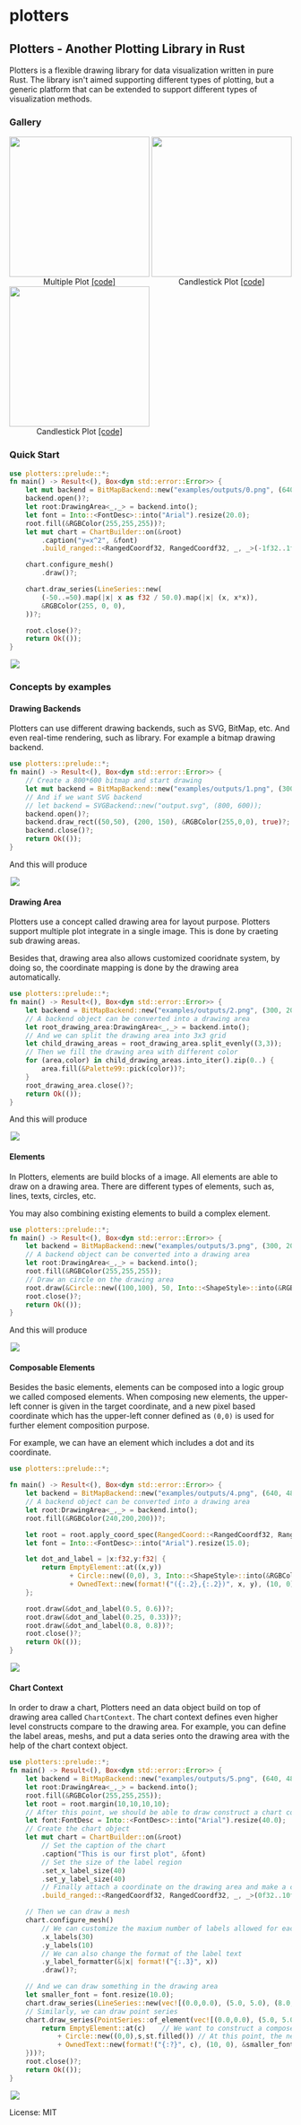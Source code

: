 # plotters

## Plotters - Another Plotting Library in Rust

<style>
    img {
        display: block;
        margin: 0 auto;
        max-width: 500px;
    }
    .galleryItem {
        width: 250px;
        display: inline-block;
    }
    .galleryImg {
        max-width: 100%;
    }
    .galleryText {
        text-align: center;
    }
</style>

Plotters is a flexible drawing library for data visualization written in pure Rust.
The library isn't aimed supporting different types of plotting, but a generic platform
that can be extended to support different types of visualization methods.

### Gallery

<div class="galleryItem">
    <a href="https://raw.githubusercontent.com/38/plotters/master/examples/outputs/sample.png">
        <img src="https://raw.githubusercontent.com/38/plotters/master/examples/outputs/sample.png" class="galleryItem"></img>
    </a>
    <div class="galleryText">
        Multiple Plot
        <a href="https://github.com/38/plotters/blob/master/examples/chart.rs">[code]</a>
    </div>
</div>

<div class="galleryItem">
    <a href="https://raw.githubusercontent.com/38/plotters/master/examples/outputs/stock.png">
        <img src="https://raw.githubusercontent.com/38/plotters/master/examples/outputs/stock.png" class="galleryItem"></img>
    </a>
    <div class="galleryText">
        Candlestick Plot
        <a href="https://github.com/38/plotters/blob/master/examples/stock.rs">[code]</a>
    </div>
</div>

<div class="galleryItem">
    <a href="https://raw.githubusercontent.com/38/plotters/master/examples/outputs/histogram.png">
        <img src="https://raw.githubusercontent.com/38/plotters/master/examples/outputs/histogram.png" class="galleryItem"></img>
    </a>
    <div class="galleryText">
        Candlestick Plot
        <a href="https://github.com/38/plotters/blob/master/examples/histogram.rs">[code]</a>
    </div>
</div>

### Quick Start

```rust
use plotters::prelude::*;
fn main() -> Result<(), Box<dyn std::error::Error>> {
    let mut backend = BitMapBackend::new("examples/outputs/0.png", (640,480));
    backend.open()?;
    let root:DrawingArea<_,_> = backend.into();
    let font = Into::<FontDesc>::into("Arial").resize(20.0);
    root.fill(&RGBColor(255,255,255))?;
    let mut chart = ChartBuilder::on(&root)
        .caption("y=x^2", &font)
        .build_ranged::<RangedCoordf32, RangedCoordf32, _, _>(-1f32..1f32, 0f32..1f32);

    chart.configure_mesh()
        .draw()?;

    chart.draw_series(LineSeries::new(
        (-50..=50).map(|x| x as f32 / 50.0).map(|x| (x, x*x)),
        &RGBColor(255, 0, 0),
    ))?;

    root.close()?;
    return Ok(());
}
```

![](https://raw.githubusercontent.com/38/plotters/master/examples/outputs/0.png)

### Concepts by examples

#### Drawing Backends
Plotters can use different drawing backends, such as SVG, BitMap, etc. And even real-time rendering,
such as library. For example a bitmap drawing backend.

```rust
use plotters::prelude::*;
fn main() -> Result<(), Box<dyn std::error::Error>> {
    // Create a 800*600 bitmap and start drawing
    let mut backend = BitMapBackend::new("examples/outputs/1.png", (300,200));
    // And if we want SVG backend
    // let backend = SVGBackend::new("output.svg", (800, 600));
    backend.open()?;
    backend.draw_rect((50,50), (200, 150), &RGBColor(255,0,0), true)?;
    backend.close()?;
    return Ok(());
}
```

And this will produce

![](https://raw.githubusercontent.com/38/plotters/master/examples/outputs/1.png)

#### Drawing Area
Plotters use a concept called drawing area for layout purpose.
Plotters support multiple plot integrate in a single image.
This is done by craeting sub drawing areas.

Besides that, drawing area also allows customized cooridnate system, by doing so, the coordinate mapping is done by the drawing area automatically.

```rust
use plotters::prelude::*;
fn main() -> Result<(), Box<dyn std::error::Error>> {
    let backend = BitMapBackend::new("examples/outputs/2.png", (300, 200));
    // A backend object can be converted into a drawing area
    let root_drawing_area:DrawingArea<_,_> = backend.into();
    // And we can split the drawing area into 3x3 grid
    let child_drawing_areas = root_drawing_area.split_evenly((3,3));
    // Then we fill the drawing area with different color
    for (area,color) in child_drawing_areas.into_iter().zip(0..) {
        area.fill(&Palette99::pick(color))?;
    }
    root_drawing_area.close()?;
    return Ok(());
}
```

And this will produce

![](https://raw.githubusercontent.com/38/plotters/master/examples/outputs/2.png)

#### Elements

In Plotters, elements are build blocks of a image. All elements are able to draw on a drawing area.
There are different types of elements, such as, lines, texts, circles, etc.

You may also combining existing elements to build a complex element.

```rust
use plotters::prelude::*;
fn main() -> Result<(), Box<dyn std::error::Error>> {
    let backend = BitMapBackend::new("examples/outputs/3.png", (300, 200));
    // A backend object can be converted into a drawing area
    let root:DrawingArea<_,_> = backend.into();
    root.fill(&RGBColor(255,255,255));
    // Draw an circle on the drawing area
    root.draw(&Circle::new((100,100), 50, Into::<ShapeStyle>::into(&RGBColor(0, 255, 0))))?;
    root.close()?;
    return Ok(());
}
```

And this will produce

![](https://raw.githubusercontent.com/38/plotters/master/examples/outputs/3.png)

#### Composable Elements

Besides the basic elements, elements can be composed into a logic group we called composed elements.
When composing new elements, the upper-left conner is given in the target coordinate, and a new pixel
based coordinate which has the upper-left conner defined as `(0,0)` is used for further element composition purpose.

For example, we can have an element which includes a dot and its coordinate.

```rust
use plotters::prelude::*;

fn main() -> Result<(), Box<dyn std::error::Error>> {
    let backend = BitMapBackend::new("examples/outputs/4.png", (640, 480));
    // A backend object can be converted into a drawing area
    let root:DrawingArea<_,_> = backend.into();
    root.fill(&RGBColor(240,200,200))?;

    let root = root.apply_coord_spec(RangedCoord::<RangedCoordf32, RangedCoordf32>::new(0f32..1f32, 0f32..1f32, (0..640, 0..480)));
    let font = Into::<FontDesc>::into("Arial").resize(15.0);

    let dot_and_label = |x:f32,y:f32| {
        return EmptyElement::at((x,y))
               + Circle::new((0,0), 3, Into::<ShapeStyle>::into(&RGBColor(0,0,0)).filled())
               + OwnedText::new(format!("({:.2},{:.2})", x, y), (10, 0), &font);
    };

    root.draw(&dot_and_label(0.5, 0.6))?;
    root.draw(&dot_and_label(0.25, 0.33))?;
    root.draw(&dot_and_label(0.8, 0.8))?;
    root.close()?;
    return Ok(());
}
```

![](https://raw.githubusercontent.com/38/plotters/master/examples/outputs/4.png)

#### Chart Context

In order to draw a chart, Plotters need an data object build on top of drawing area called `ChartContext`.
The chart context defines even higher level constructs compare to the drawing area.
For example, you can define the label areas, meshs, and put a data series onto the drawing area with the help
of the chart context object.

```rust
use plotters::prelude::*;
fn main() -> Result<(), Box<dyn std::error::Error>> {
    let backend = BitMapBackend::new("examples/outputs/5.png", (640, 480));
    let root:DrawingArea<_,_> = backend.into();
    root.fill(&RGBColor(255,255,255));
    let root = root.margin(10,10,10,10);
    // After this point, we should be able to draw construct a chart context
    let font:FontDesc = Into::<FontDesc>::into("Arial").resize(40.0);
    // Create the chart object
    let mut chart = ChartBuilder::on(&root)
        // Set the caption of the chart
        .caption("This is our first plot", &font)
        // Set the size of the label region
        .set_x_label_size(40)
        .set_y_label_size(40)
        // Finally attach a coordinate on the drawing area and make a chart context
        .build_ranged::<RangedCoordf32, RangedCoordf32, _, _>(0f32..10f32, 0f32..10f32);

    // Then we can draw a mesh
    chart.configure_mesh()
        // We can customize the maxium number of labels allowed for each axis
        .x_labels(30)
        .y_labels(10)
        // We can also change the format of the label text
        .y_label_formatter(&|x| format!("{:.3}", x))
        .draw()?;

    // And we can draw something in the drawing area
    let smaller_font = font.resize(10.0);
    chart.draw_series(LineSeries::new(vec![(0.0,0.0), (5.0, 5.0), (8.0, 7.0)], &RGBColor(255,0,0)))?;
    // Similarly, we can draw point series
    chart.draw_series(PointSeries::of_element(vec![(0.0,0.0), (5.0, 5.0), (8.0, 7.0)], 5, &RGBColor(255,0,0), &|c,s,st| {
        return EmptyElement::at(c)    // We want to construct a composed element on-the-fly
            + Circle::new((0,0),s,st.filled()) // At this point, the new pixel coordinate is established
            + OwnedText::new(format!("{:?}", c), (10, 0), &smaller_font);
    }))?;
    root.close()?;
    return Ok(());
}
```

![](https://raw.githubusercontent.com/38/plotters/master/examples/outputs/5.png)


License: MIT

